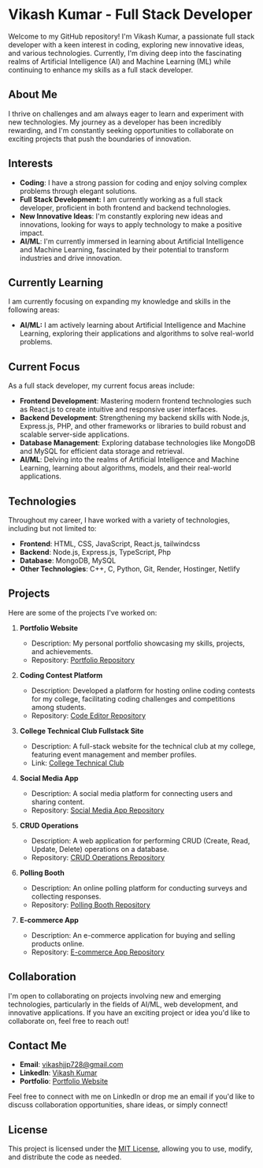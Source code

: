 <!--
-  👋 Hi, I’m Vikash kuamr 
- 👀 I’m interested in ...
- 🌱 I’m currently learning ...
- 💞️ I’m looking to collaborate on ...
- 📫 How to reach me ...
- 😄 Pronouns: ...
- ⚡ Fun fact: ...

--->
# Vikash Kumar - Full Stack Developer

Welcome to my GitHub repository! I'm Vikash Kumar, a passionate full stack developer with a keen interest in coding, exploring new innovative ideas, and various technologies. Currently, I'm diving deep into the fascinating realms of Artificial Intelligence (AI) and Machine Learning (ML) while continuing to enhance my skills as a full stack developer.

## About Me

I thrive on challenges and am always eager to learn and experiment with new technologies. My journey as a developer has been incredibly rewarding, and I'm constantly seeking opportunities to collaborate on exciting projects that push the boundaries of innovation.

## Interests

- **Coding**: I have a strong passion for coding and enjoy solving complex problems through elegant solutions.
- **Full Stack Development:** I am currently working as a full stack developer, proficient in both frontend and backend technologies.
- **New Innovative Ideas**: I'm constantly exploring new ideas and innovations, looking for ways to apply technology to make a positive impact.
- **AI/ML**: I'm currently immersed in learning about Artificial Intelligence and Machine Learning, fascinated by their potential to transform industries and drive innovation.


## Currently Learning

I am currently focusing on expanding my knowledge and skills in the following areas:

- **AI/ML:** I am actively learning about Artificial Intelligence and Machine Learning, exploring their applications and algorithms to solve real-world problems.


## Current Focus

As a full stack developer, my current focus areas include:

- **Frontend Development**: Mastering modern frontend technologies such as React.js to create intuitive and responsive user interfaces.
- **Backend Development**: Strengthening my backend skills with Node.js, Express.js, PHP, and other frameworks or libraries to build robust and scalable server-side applications.
- **Database Management**: Exploring database technologies like MongoDB and MySQL for efficient data storage and retrieval.
- **AI/ML**: Delving into the realms of Artificial Intelligence and Machine Learning, learning about algorithms, models, and their real-world applications.

## Technologies

Throughout my career, I have worked with a variety of technologies, including but not limited to:

- **Frontend**: HTML, CSS, JavaScript, React.js, tailwindcss
- **Backend**: Node.js, Express.js, TypeScript, Php
- **Database**: MongoDB, MySQL
- **Other Technologies**: C++, C, Python, Git, Render, Hostinger, Netlify

## Projects

Here are some of the projects I've worked on:

1. **Portfolio Website**
   - Description: My personal portfolio showcasing my skills, projects, and achievements.
   - Repository: [Portfolio Repository](https://github.com/vikashkrdeveloper/portfolio.github.io.git)

2. **Coding Contest Platform**
   - Description: Developed a platform for hosting online coding contests for my college, facilitating coding challenges and competitions among students.
   - Repository: [Code Editor Repository](https://github.com/vikashkrdeveloper/Online-Test-Website-1.1.git)

3. **College Technical Club Fullstack Site**
   - Description: A full-stack website for the technical club at my college, featuring event management and member profiles.
   - Link: [College Technical Club](https://techkshitiz.onrender.com)

4. **Social Media App**
   - Description: A social media platform for connecting users and sharing content.
   - Repository: [Social Media App Repository](https://github.com/vikashkrdeveloper/algocoretech.socialmedia.mern.project.git)

5. **CRUD Operations**
   - Description: A web application for performing CRUD (Create, Read, Update, Delete) operations on a database.
   - Repository: [CRUD Operations Repository](https://github.com/vikashkrdeveloper/curdoperation.git)

6. **Polling Booth**
   - Description: An online polling platform for conducting surveys and collecting responses.
   - Repository: [Polling Booth Repository](https://github.com/vikashkrdeveloper/PollingBoothTwo.git)

7. **E-commerce App**
   - Description: An e-commerce application for buying and selling products online.
   - Repository: [E-commerce App Repository](https://github.com/vikashkrdeveloper/fullstack-ecommerceapp-algocoretech.git)


## Collaboration

I'm open to collaborating on projects involving new and emerging technologies, particularly in the fields of AI/ML, web development, and innovative applications. If you have an exciting project or idea you'd like to collaborate on, feel free to reach out!

## Contact Me

- **Email**: vikashjjp728@gmail.com
- **LinkedIn**: [Vikash Kumar](https://www.linkedin.com/in/vikash-kumar-8467b0253/)
- **Portfolio**: [Portfolio Website](https://easylearnvikash.tech)

Feel free to connect with me on LinkedIn or drop me an email if you'd like to discuss collaboration opportunities, share ideas, or simply connect!

## License

This project is licensed under the [MIT License](LICENSE), allowing you to use, modify, and distribute the code as needed.

<!---
vikashkrdeveloper/vikashkrdeveloper is a ✨ special ✨ repository because its `README.md` (this file) appears on your GitHub profile.
You can click the Preview link to take a look at your changes.
--->
